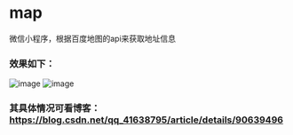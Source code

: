 # map
微信小程序，根据百度地图的api来获取地址信息

### 效果如下：
 ![image](https://github.com/MaiEmily/map/blob/master/public/image/20190528145810708.png)
 ![image](https://github.com/MaiEmily/map/blob/master/public/image/20190528172120623.png)
 
### 其具体情况可看博客：https://blog.csdn.net/qq_41638795/article/details/90639496
